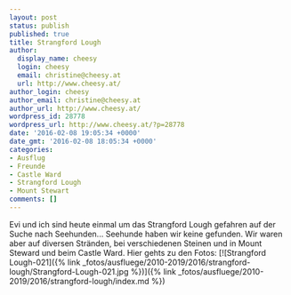 ```yaml
---
layout: post
status: publish
published: true
title: Strangford Lough
author:
  display_name: cheesy
  login: cheesy
  email: christine@cheesy.at
  url: http://www.cheesy.at/
author_login: cheesy
author_email: christine@cheesy.at
author_url: http://www.cheesy.at/
wordpress_id: 28778
wordpress_url: http://www.cheesy.at/?p=28778
date: '2016-02-08 19:05:34 +0000'
date_gmt: '2016-02-08 18:05:34 +0000'
categories:
- Ausflug
- Freunde
- Castle Ward
- Strangford Lough
- Mount Stewart
comments: []
---
```

Evi und ich sind heute einmal um das Strangford Lough gefahren auf der Suche nach Seehunden... Seehunde haben wir keine gefunden. Wir waren aber auf diversen Stränden, bei verschiedenen Steinen und in Mount Steward und beim Castle Ward.
Hier gehts zu den Fotos:
[![Strangford Lough-021]({% link _fotos/ausfluege/2010-2019/2016/strangford-lough/Strangford-Lough-021.jpg %})]({% link _fotos/ausfluege/2010-2019/2016/strangford-lough/index.md %})
